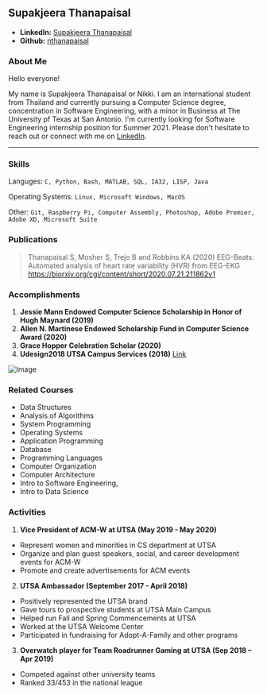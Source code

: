 ## Supakjeera Thanapaisal

- **LinkedIn:** [Supakjeera Thanapaisal](https://www.linkedin.com/in/supakjeera-thanapaisal/) 
- **Github:** [nthanapaisal](https://github.com/nthanapaisal)


### About Me

Hello everyone!

My name is Supakjeera Thanapaisal or Nikki. I am an international student from Thailand and currently pursuing a Computer Science degree, concentration in Software Engineering, with a minor in Business at The University pf Texas at San Antonio. I'm currently looking for Software Engineering internship position for Summer 2021. Please don't hesitate to reach out or connect with me on [LinkedIn](https://www.linkedin.com/in/supakjeera-thanapaisal/).
 
 ___
### Skills
Languges:
``` C, Python, Bash, MATLAB, SQL, IA32, LISP, Java ```

Operating Systems:
``` Linux, Microsoft Windows, MacOS ```

Other:
``` Git, Raspberry Pi, Computer Assembly, Photoshop, Adobe Premier, Adobe XD, Microsoft Suite ```

### Publications
> Thanapaisal S, Mosher S, Trejo B and Robbins KA (2020)
> EEG-Beats: Automated analysis of heart rate variability (HVR) from EEG-EKG
> https://biorxiv.org/cgi/content/short/2020.07.21.211862v1

### Accomplishments 
1. **Jessie Mann Endowed Computer Science Scholarship in Honor of Hugh Maynard (2019)**
2. **Allen N. Martinese Endowed Scholarship Fund in Computer Science Award (2020)**
3. **Grace Hopper Celebration Scholar (2020)**
4. **Udesign2018 UTSA Campus Services (2018)** [Link](https://www.utsa.edu/campusservices/about/blog/2018/blog_04-18.html)

![Image](https://raw.githubusercontent.com/nthanapaisal/Supakjeera-Thanapaisal/main/folder/GHC.png)

### Related Courses
- Data Structures
- Analysis of Algorithms
- System Programming
- Operating Systems
- Application Programming
- Database
- Programming Languages
- Computer Organization
- Computer Architecture 
- Intro to Software Engineering,
- Intro to Data Science

### Activities
1. **Vice President of ACM-W at UTSA (May 2019 - May 2020)**
  - Represent women and minorities in CS department at UTSA
  - Organize and plan guest speakers, social, and career development events for ACM-W
  - Promote and create advertisements for ACM events

2. **UTSA Ambassador (September 2017 - April 2018)**
  - Positively represented the UTSA brand
  - Gave tours to prospective students at UTSA Main Campus
  - Helped run Fall and Spring Commencements at UTSA
  - Worked at the UTSA Welcome Center
  - Participated in fundraising for Adopt-A-Family and other programs

3. **Overwatch player for Team Roadrunner Gaming at UTSA (Sep 2018 – Apr 2019)**
  - Competed against other university teams
  - Ranked 33/453 in the national league
